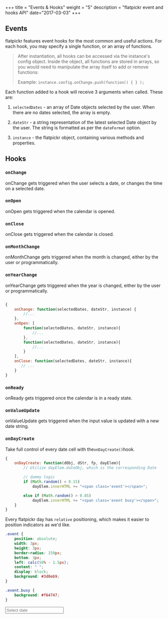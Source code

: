 +++
title = "Events & Hooks"
weight = "5"
description = "flatpickr event and hooks API"
date="2017-03-03"
+++

## Events

flatpickr features event hooks for the most common and useful actions. For each hook, you may specify a single function, or an array of functions.

>After instantiation, all hooks can be accessed via the instance's config object. Inside the object, all functions are stored in arrays, so you would need to manipulate the array itself to add or remove functions:
>
> Example: `instance.config.onChange.push(function() { } );`

Each function added to a hook will receive 3 arguments when called. These are:

1. `selectedDates` - an array of Date objects selected by the user. When there are no dates selected, the array is empty.

2. `dateStr` - a string representation of the latest selected Date object by the user. The string is formatted as per the `dateFormat` option.

3. `instance` - the flatpickr object, containing various methods and properties.

## Hooks

### `onChange`

onChange gets triggered when the user selects a date, or changes the time on a selected date.

### `onOpen`

onOpen gets triggered when the calendar is opened.

### `onClose`

onClose gets triggered when the calendar is closed.

### `onMonthChange`

onMonthChange gets triggered when the month is changed, either by the user or programmatically.

### `onYearChange`

onYearChange gets triggered when the year is changed, either by the user or programmatically.

```javascript

{
    onChange: function(selectedDates, dateStr, instance) {
        //...
    },
    onOpen: [
        function(selectedDates, dateStr, instance){
            //...
        },
        function(selectedDates, dateStr, instance){
            //...
        }
    ],
    onClose: function(selectedDates, dateStr, instance){
       // ...
    }
}
```


### `onReady`

onReady gets triggered once the calendar is in a ready state.

### `onValueUpdate`

onValueUpdate gets triggered when the input value is updated with a new date string.

### `onDayCreate`

Take full control of every date cell with the`onDayCreate()`hook.

```js
{
    onDayCreate: function(dObj, dStr, fp, dayElem){
        // Utilize dayElem.dateObj, which is the corresponding Date

        // dummy logic
        if (Math.random() < 0.15)
            dayElem.innerHTML += "<span class='event'></span>";

        else if (Math.random() > 0.85)
            dayElem.innerHTML += "<span class='event busy'></span>";
    }
}
```

Every flatpickr day has `relative` positioning, which makes it easier to position indicators as we'd like.

```css
.event {
    position: absolute;
    width: 3px;
    height: 3px;
    border-radius: 150px;
    bottom: 3px;
    left: calc(50% - 1.5px);
    content: " ";
    display: block;
    background: #3d8eb9;
}

.event.busy {
    background: #f64747;
}
```

<style>
.event {
    position: absolute;
    width: 3px;
    height: 3px;
    border-radius: 150px;
    bottom: 3px;
    left: calc(50% - 1.5px);
    content: " ";
    display: block;
    background: #3d8eb9;
}

.event.busy {
    background: #f64747;
}
</style>

<input data-id="onDayCreate" type="text" placeholder="Select date" class="flatpickr">
